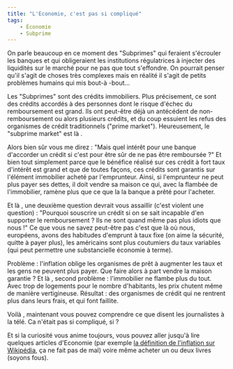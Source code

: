```yaml
---
title: "L'Economie, c'est pas si compliqué"
tags:
    - Économie
    - Subprime
---
```


On parle beaucoup en ce moment des "Subprimes" qui feraient s'écrouler les
banques et qui obligeraient les institutions régulatrices à injecter des
liquidités sur le marché pour ne pas que tout s'effondre. On pourrait penser
qu'il s'agit de choses très complexes mais en réalité il s'agit de petits
problèmes humains qui mis bout-à -bout…

Les "Subprimes" sont des crédits immobiliers. Plus précisement, ce sont des
crédits accordés à des personnes dont le risque d'échec du remboursement est
grand. Ils ont peut-être déjà un antécédent de non-remboursement ou alors
plusieurs crédits, et du coup essuient les refus des organismes de crédit
traditionnels ("prime market"). Heureusement, le "subprime market" est là .

Alors bien sûr vous me direz : "Mais quel intérêt pour une banque d'accorder un
crédit si c'est pour être sûr de ne pas être remboursée ?" Et bien tout
simplement parce que le bénéfice réalisé sur ces crédit à fort taux d'intérêt
est grand et que de toutes façons, ces crédits sont garantis sur l'élément
immobilier acheté par l'emprunteur. Ainsi, si l'emprunteur ne peut plus payer
ses dettes, il doit vendre sa maison ce qui, avec la flambée de l'immobilier,
ramène plus que ce que la la banque a prêté pour l'acheter.

Et là , une deuxième question devrait vous assaillir (c'est violent une
question) : "Pourquoi souscrire un crédit si on se sait incapable d'en supporter
le remboursement ? Ils ne sont quand même pas plus idiots que nous !" Ce que
vous ne savez peut-être pas c'est que là où nous, européens, avons des habitudes
d'emprunt à taux fixe (on aime la sécurité, quitte à payer plus), les américains
sont plus coutumiers du taux variables (qui peut permettre une substancielle
économie à terme).

Problème : l'inflation oblige les organismes de prêt à augmenter les taux et les
gens ne peuvent plus payer. Que faire alors à part vendre la maison garantie ?
Et là , second problème : l'immobilier ne flambe plus du tout. Avec trop de
logements pour le nombre d'habitants, les prix chutent même de manière
vertigineuse. Résultat : des organismes de crédit qui ne rentrent plus dans
leurs frais, et qui font faillite.

Voilà , maintenant vous pouvez comprendre ce que disent les journalistes à la
télé. Ca n'était pas si compliqué, si ?

Et si la curiosité vous anime toujours, vous pouvez aller jusqu'à lire quelques
articles d'Economie (par exemple
[la définition de l'inflation sur Wikipédia](https://fr.wikipedia.org/wiki/Inflation),
ça ne fait pas de mal) voire même acheter un ou deux livres (soyons fous).
